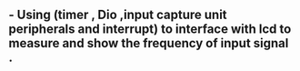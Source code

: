 ## - Using (timer , Dio ,input capture unit peripherals and interrupt) to interface with lcd to measure and show the frequency of input signal .

